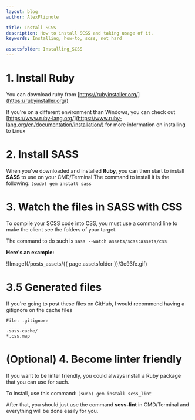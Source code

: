 ```yaml
---
layout: blog
author: AlexFlipnote

title: Install SCSS
description: How to install SCSS and taking usage of it.
keywords: Installing, how-to, scss, not hard

assetsfolder: Installing_SCSS
---
```

# 1. Install Ruby
You can download ruby from [https://rubyinstaller.org/](https://rubyinstaller.org/)

If you're on a different environment than Windows, you can check out [https://www.ruby-lang.org/](https://www.ruby-lang.org/en/documentation/installation/)
for more information on installing to Linux

# 2. Install SASS
When you've downloaded and installed **Ruby**, you can then start to install **SASS** to use on your CMD/Terminal
The command to install it is the following: `(sudo) gem install sass`

# 3. Watch the files in SASS with CSS
To compile your SCSS code into CSS, you must use a command line to make the client see the folders of your target.

The command to do such is `sass --watch assets/scss:assets/css`

**Here's an example:**

![Image](/posts_assets/{{ page.assetsfolder }}/3e93fe.gif)

# 3.5 Generated files
If you're going to post these files on GitHub, I would recommend having a gitignore on the cache files

`File: .gitignore`
```
.sass-cache/
*.css.map
```

# (Optional) 4. Become linter friendly
If you want to be linter friendly, you could always install a Ruby package that you can use for such.

To install, use this command: `(sudo) gem install scss_lint`

After that, you should just use the command **scss-lint** in CMD/Terminal and everything will be done easily for you.
